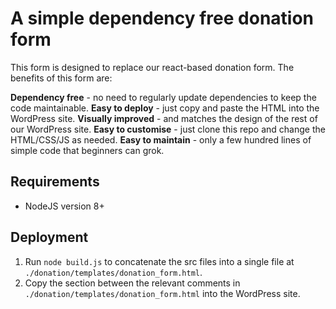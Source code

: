 # A simple dependency free donation form
This form is designed to replace our react-based donation form. The benefits of this form are:

**Dependency free** - no need to regularly update dependencies to keep the code maintainable.
**Easy to deploy** - just copy and paste the HTML into the WordPress site.
**Visually improved** - and matches the design of the rest of our WordPress site.
**Easy to customise** - just clone this repo and change the HTML/CSS/JS as needed.
**Easy to maintain** - only a few hundred lines of simple code that beginners can grok.

## Requirements
- NodeJS version 8+
 
## Deployment
1. Run `node build.js` to concatenate the src files into a single file at `./donation/templates/donation_form.html`.
2. Copy the section between the relevant comments in `./donation/templates/donation_form.html` into the WordPress site.